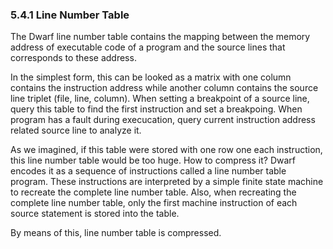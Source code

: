 ### 5.4.1 Line Number Table 

The Dwarf line number table contains the mapping between the memory address of executable code of a program and the source lines that corresponds to these address. 

In the simplest form, this can be looked as a matrix with one column contains the instruction address while another column contains the source line triplet (file, line, column). When setting a breakpoint of a source line, query this table to find the first instruction and set a breakpoing. When program has a fault during execucation, query current instruction address related source line to analyze it.

As we imagined, if this table were stored with one row one each instruction, this line number table would be too huge. How to compress it? Dwarf encodes it as a sequence of instructions called a line number table program. These instructions are interpreted by a simple finite state machine to recreate the complete line number table. Also, when recreating the complete line number table, only the first machine instruction of each source statement is stored into the table.

By means of this, line number table is compressed. 

